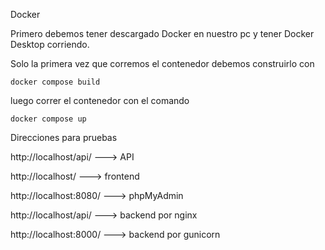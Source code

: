 Docker

Primero debemos tener descargado Docker en nuestro pc y tener Docker Desktop corriendo.

Solo la primera vez que corremos el contenedor debemos construirlo con

```
docker compose build
```

luego correr el contenedor con el comando

```
docker compose up
```

Direcciones para pruebas

http://localhost/api/ ---> API

http://localhost/ ---> frontend

http://localhost:8080/ ---> phpMyAdmin

http://localhost/api/ ---> backend por nginx

http://localhost:8000/ ---> backend por gunicorn
